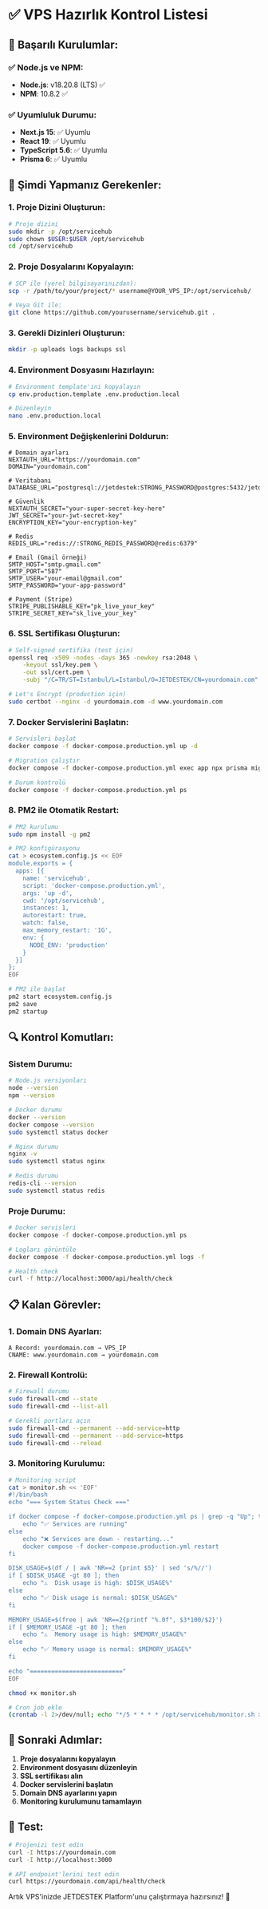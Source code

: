 # ✅ VPS Hazırlık Kontrol Listesi

## 🎉 Başarılı Kurulumlar:

### ✅ Node.js ve NPM:
- **Node.js**: v18.20.8 (LTS) ✅
- **NPM**: 10.8.2 ✅

### ✅ Uyumluluk Durumu:
- **Next.js 15**: ✅ Uyumlu
- **React 19**: ✅ Uyumlu  
- **TypeScript 5.6**: ✅ Uyumlu
- **Prisma 6**: ✅ Uyumlu

## 🚀 Şimdi Yapmanız Gerekenler:

### 1. Proje Dizini Oluşturun:
```bash
# Proje dizini
sudo mkdir -p /opt/servicehub
sudo chown $USER:$USER /opt/servicehub
cd /opt/servicehub
```

### 2. Proje Dosyalarını Kopyalayın:
```bash
# SCP ile (yerel bilgisayarınızdan):
scp -r /path/to/your/project/* username@YOUR_VPS_IP:/opt/servicehub/

# Veya Git ile:
git clone https://github.com/yourusername/servicehub.git .
```

### 3. Gerekli Dizinleri Oluşturun:
```bash
mkdir -p uploads logs backups ssl
```

### 4. Environment Dosyasını Hazırlayın:
```bash
# Environment template'ini kopyalayın
cp env.production.template .env.production.local

# Düzenleyin
nano .env.production.local
```

### 5. Environment Değişkenlerini Doldurun:
```env
# Domain ayarları
NEXTAUTH_URL="https://yourdomain.com"
DOMAIN="yourdomain.com"

# Veritabanı
DATABASE_URL="postgresql://jetdestek:STRONG_PASSWORD@postgres:5432/jetdestek_prod"

# Güvenlik
NEXTAUTH_SECRET="your-super-secret-key-here"
JWT_SECRET="your-jwt-secret-key"
ENCRYPTION_KEY="your-encryption-key"

# Redis
REDIS_URL="redis://:STRONG_REDIS_PASSWORD@redis:6379"

# Email (Gmail örneği)
SMTP_HOST="smtp.gmail.com"
SMTP_PORT="587"
SMTP_USER="your-email@gmail.com"
SMTP_PASSWORD="your-app-password"

# Payment (Stripe)
STRIPE_PUBLISHABLE_KEY="pk_live_your_key"
STRIPE_SECRET_KEY="sk_live_your_key"
```

### 6. SSL Sertifikası Oluşturun:
```bash
# Self-signed sertifika (test için)
openssl req -x509 -nodes -days 365 -newkey rsa:2048 \
    -keyout ssl/key.pem \
    -out ssl/cert.pem \
    -subj "/C=TR/ST=Istanbul/L=Istanbul/O=JETDESTEK/CN=yourdomain.com"

# Let's Encrypt (production için)
sudo certbot --nginx -d yourdomain.com -d www.yourdomain.com
```

### 7. Docker Servislerini Başlatın:
```bash
# Servisleri başlat
docker compose -f docker-compose.production.yml up -d

# Migration çalıştır
docker compose -f docker-compose.production.yml exec app npx prisma migrate deploy

# Durum kontrolü
docker compose -f docker-compose.production.yml ps
```

### 8. PM2 ile Otomatik Restart:
```bash
# PM2 kurulumu
sudo npm install -g pm2

# PM2 konfigürasyonu
cat > ecosystem.config.js << EOF
module.exports = {
  apps: [{
    name: 'servicehub',
    script: 'docker-compose.production.yml',
    args: 'up -d',
    cwd: '/opt/servicehub',
    instances: 1,
    autorestart: true,
    watch: false,
    max_memory_restart: '1G',
    env: {
      NODE_ENV: 'production'
    }
  }]
};
EOF

# PM2 ile başlat
pm2 start ecosystem.config.js
pm2 save
pm2 startup
```

## 🔍 Kontrol Komutları:

### Sistem Durumu:
```bash
# Node.js versiyonları
node --version
npm --version

# Docker durumu
docker --version
docker compose --version
sudo systemctl status docker

# Nginx durumu
nginx -v
sudo systemctl status nginx

# Redis durumu
redis-cli --version
sudo systemctl status redis
```

### Proje Durumu:
```bash
# Docker servisleri
docker compose -f docker-compose.production.yml ps

# Logları görüntüle
docker compose -f docker-compose.production.yml logs -f

# Health check
curl -f http://localhost:3000/api/health/check
```

## 📋 Kalan Görevler:

### 1. Domain DNS Ayarları:
```
A Record: yourdomain.com → VPS_IP
CNAME: www.yourdomain.com → yourdomain.com
```

### 2. Firewall Kontrolü:
```bash
# Firewall durumu
sudo firewall-cmd --state
sudo firewall-cmd --list-all

# Gerekli portları açın
sudo firewall-cmd --permanent --add-service=http
sudo firewall-cmd --permanent --add-service=https
sudo firewall-cmd --reload
```

### 3. Monitoring Kurulumu:
```bash
# Monitoring script
cat > monitor.sh << 'EOF'
#!/bin/bash
echo "=== System Status Check ==="

if docker compose -f docker-compose.production.yml ps | grep -q "Up"; then
    echo "✅ Services are running"
else
    echo "❌ Services are down - restarting..."
    docker compose -f docker-compose.production.yml restart
fi

DISK_USAGE=$(df / | awk 'NR==2 {print $5}' | sed 's/%//')
if [ $DISK_USAGE -gt 80 ]; then
    echo "⚠️  Disk usage is high: $DISK_USAGE%"
else
    echo "✅ Disk usage is normal: $DISK_USAGE%"
fi

MEMORY_USAGE=$(free | awk 'NR==2{printf "%.0f", $3*100/$2}')
if [ $MEMORY_USAGE -gt 80 ]; then
    echo "⚠️  Memory usage is high: $MEMORY_USAGE%"
else
    echo "✅ Memory usage is normal: $MEMORY_USAGE%"
fi

echo "=========================="
EOF

chmod +x monitor.sh

# Cron job ekle
(crontab -l 2>/dev/null; echo "*/5 * * * * /opt/servicehub/monitor.sh >> /opt/servicehub/logs/monitor.log 2>&1") | crontab -
```

## 🎯 Sonraki Adımlar:

1. **Proje dosyalarını kopyalayın**
2. **Environment dosyasını düzenleyin**
3. **SSL sertifikası alın**
4. **Docker servislerini başlatın**
5. **Domain DNS ayarlarını yapın**
6. **Monitoring kurulumunu tamamlayın**

## 🚀 Test:

```bash
# Projenizi test edin
curl -I https://yourdomain.com
curl -I http://localhost:3000

# API endpoint'lerini test edin
curl https://yourdomain.com/api/health/check
```

Artık VPS'inizde JETDESTEK Platform'unu çalıştırmaya hazırsınız! 🎉
